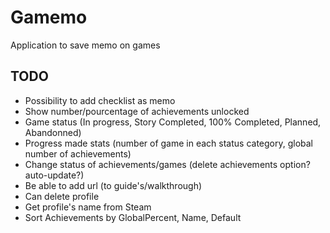 # Gamemo
Application to save memo on games

## TODO
- Possibility to add checklist as memo
- Show number/pourcentage of achievements unlocked
- Game status (In progress, Story Completed, 100% Completed, Planned, Abandonned)
- Progress made stats (number of game in each status category, global number of achievements)
- Change status of achievements/games (delete achievements option? auto-update?)
- Be able to add url (to guide's/walkthrough)
- Can delete profile
- Get profile's name from Steam
- Sort Achievements by GlobalPercent, Name, Default